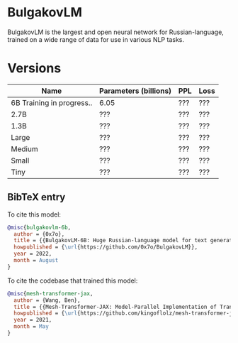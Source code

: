 # BulgakovLM
BulgakovLM is the largest and open neural network for Russian-language, trained on a wide range of data for use in various NLP tasks.

# Versions
Name | Parameters (billions) | PPL | Loss
-- | --- | --- | ---
6B Training in progress.. | 6.05 | ??? | ???
2.7B | ??? | ??? | ???
1.3B | ??? | ??? | ???
Large | ??? | ??? | ???
Medium | ??? | ??? | ???
Small | ??? | ??? | ???
Tiny | ??? | ??? | ???

## BibTeX entry

To cite this model:
```bibtex
@misc{bulgakovlm-6b,
  author = {0x7o},
  title = {{BulgakovLM-6B: Huge Russian-language model for text generation}},
  howpublished = {\url{https://github.com/0x7o/BulgakovLM}},
  year = 2022,
  month = August
}
```

To cite the codebase that trained this model:
```bibtex
@misc{mesh-transformer-jax,
  author = {Wang, Ben},
  title = {{Mesh-Transformer-JAX: Model-Parallel Implementation of Transformer Language Model with JAX}},
  howpublished = {\url{https://github.com/kingoflolz/mesh-transformer-jax}},
  year = 2021,
  month = May
}
```
